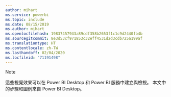 ```yaml
---
author: mihart
ms.service: powerbi
ms.topic: include
ms.date: 08/15/2019
ms.author: mihart
ms.openlocfilehash: 19837457943a89cdf358b2653f1c1c9d2440fb4b
ms.sourcegitcommit: 8e3d53cf971853c32eff4531d2d3cdb725a199af
ms.translationtype: HT
ms.contentlocale: zh-TW
ms.lasthandoff: 02/04/2020
ms.locfileid: "71191498"
---
```

>[!NOTE]
>這些視覺效果可以在 Power BI Desktop 和 Power BI 服務中建立與檢視。 本文中的步驟和圖例來自 Power BI Desktop。 

